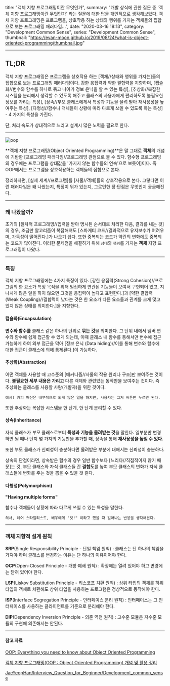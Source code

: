 title: "객체 지향 프로그래밍이란 무엇인가",
summary: "개발 상식에 관한 질문 중 '객체 지향 프로그래밍이란 무엇인가' 라는 질문에 대한 답을 개인적으로 생각해보았다. 객체 지향 프로그래밍은 프로그램을, 상호작용 하는 상태와 행위를 가지는 객체들의 집합으로 보는 프로그래밍 패러다임...",
date: "2020-03-16 18:13",
category: "Development Common Sense",
series: "Development Common Sense",
thumbnail: "https://evan-moon.github.io/2019/08/24/what-is-object-oriented-programming/thumbnail.jpg"

---

## TL;DR

객체 지향 프로그래밍은 프로그램을 상호작용 하는 [객체//상태와 행위를 가지는]들의 집합으로 보는 프로그래밍 패러다임이다. 강한 응집력과 약한 결합력을 지향하며, [캡슐화//변수와 함수를 하나로 묶고 나아가 정보 은닉을 할 수 있는 특성], [추상화//복잡한 시스템을 분리해서 생각할 수 있도록 해주고 클래스의 사용자에게 편리하도록 불필요한 정보를 가리는 특성], [상속//부모 클래스에게서 특성과 기능을 물려 받아 재사용성을 높여주는 특성], [다형성//함수나 객체들이 상황에 따라 다르게 쓰일 수 있도록 하는 특성] - 4 가지의 특성을 가진다.

단, 처리 속도가 상대적으로 느리고 설계시 많은 노력을 필요로 한다.

---

![oop](https://evan-moon.github.io/2019/08/24/what-is-object-oriented-programming/thumbnail.jpg)

**객체 지향 프로그래밍(Object Oriented Programming)**은 말 그대로 **객체**의 개념에 기반한 [프로그래밍 패러다임//프로그래밍 관점으로 볼 수 있다. 함수형 프로그래밍의 경우에는 프로그램을 상태값을 '가지지 않는 함수들의 연속'으로 보듯이]이다. 즉 OOP에서는 프로그램을 상호작용하는 객체들의 집합으로 본다.

정리하자면, [실제 세계//프로그램]를 [사물//객체]들의 상호작용으로 본다. 그렇다면 이런 패러다임은 왜 나왔는지, 특징이 뭐가 있는지, 그로인한 장·단점은 무엇인지 궁금해진다.

---

### 왜 나왔을까?

초기의 [절차적 프로그래밍//입력을 받아 명시된 순서대로 처리한 다음, 결과를 내는 것]의 경우, 조금만 알고리즘이 복잡해져도 [스파게티 코드//결과적으로 유지보수가 어려우며, 가독성이 떨어진다.]가 나오기 쉽다. 또한 중복되는 코드가 약간의 변화에도 중복되는 코드가 많아진다. 이러한 문제점을 해결하기 위해 `상태`와 `행위`를 가지는 **객체** 지향 프로그래밍이 나왔다.

---

### 특징

객체 지향 프로그래밍에는 4가지 특징이 있다. [강한 응집력(Strong Cohesion)//프로그램의 한 요소가 특정 목적을 위해 밀접하게 연관된 기능들이 모여서 구현되어 있고, 지나치게 많은 일을 하지 않으면 그것을 응집력이 높다고 표현한다.]과 [약한 결합력(Weak Coupling)//결합력이 낮다는 것은 한 요소가 다른 요소들과 관계를 크게 맺고 있지 않은 상태를 의미한다.]을 지향한다.

#### 캡슐화(Encapsulation)

**변수와 함수를** 클래스 같은 하나의 단위로 **묶는 것**을 의미한다. 그 단위 내에서 멤버 변수와 함수에 쉽게 접근할 수 있게 되는데, 이때 클래스 내 함수를 통해서만 변수에 접근 가능하게 하여 외부 접근을 막아 [정보 은닉 (Data hiding)//이를 통해 변수와 함수에 대한 접근이 클래스에 의해 통제된다.]이 가능하다.

#### 추상화(Abstraction)

어떤 객체를 사용할 때 고수준의 [메커니즘//사물의 작용 원리나 구조]만 보여주는 것이다. **불필요한 세부 내용은 가리고** 다른 객체와 관련있는 동작만을 보여주는 것이다. 즉 추상화는 클래스를 사용할 사람(개발자)을 위한 것이다.

`예시) 커피 머신은 내부적으로 되게 많은 일을 하지만, 사용자는 그저 버튼만 누르면 된다.`

또한 추상화는 복잡한 시스템을 한 단계, 한 단계 분리할 수 있다.

#### 상속(Inheritance)

자식 클래스가 부모 클래스로부터 **특성과 기능을 물려받는 것**을 말한다. 일부분만 변경하면 될 때나 단지 몇 가지의 기능만을 추가할 때, 상속을 통해 **재사용성을 높일 수 있다.**

또한 부모 클래스가 신뢰성이 충분하다면 물려받은 부분에 대해서는 신뢰성이 충분하다.

상속의 단점이라면, 상속받은 함수의 경우 일반 함수보다 [느리다//직접적이지 않기 때문]는 것, 부모 클래스와 자식 클래스들 간 **결합도**를 높여 부모 클래스의 변화가 자식 클래스들에 변화를 주는 것을 뽑을 수 있을 것 같다.

#### 다형성(Polymorphism)

**"Having multiple forms"**

함수나 객체들이 상황에 따라 다르게 쓰일 수 있는 특성을 말한다.

`의사, 헤어 스타일리스트, 배우에게 "컷!" 이라고 했을 때 일어나는 반응을 생각해본다.`

---

### 객체 지향적 설계 원칙

**SRP**(Single Responsibility Principle - 단일 책임 원칙) : 클래스는 단 하나의 책임을 가져야 하며 클래스를 변경하는 이유는 단 하나의 이유이어야 한다.

**OCP**(Open-Closed Principle - 개방·폐쇄 원칙) : 확장에는 열려 있어야 하고 변경에는 닫혀 있어야 한다.

**LSP**(Liskov Substitution Principle - 리스코프 치환 원칙) : 상위 타입의 객체를 하위 타입의 객체로 치환해도 상위 타입을 사용하는 프로그램은 정상적으로 동작해야 한다.

**ISP**(Interface Segregation Principle - 인터페이스 분리 원칙) : 인터페이스는 그 인터페이스를 사용하는 클라이언트를 기준으로 분리해야 한다.

**DIP**(Dependency Inversion Principle - 의존 역전 원칙) : 고수준 모듈은 저수준 모듈의 구현에 의존해서는 안된다.

---

#### 참고 자료

[OOP: Everything you need to know about Object Oriented Programming](https://medium.com/from-the-scratch/oop-everything-you-need-to-know-about-object-oriented-programming-aee3c18e281b)

[객체 지향 프로그래밍(OOP : Object Oriented Programming) 개념 및 활용 정리](https://velog.io/@cyranocoding/%EA%B0%9D%EC%B2%B4-%EC%A7%80%ED%96%A5-%ED%94%84%EB%A1%9C%EA%B7%B8%EB%9E%98%EB%B0%8DOOP-Object-Oriented-Programming-%EA%B0%9C%EB%85%90-%EB%B0%8F-%ED%99%9C%EC%9A%A9-%EC%A0%95%EB%A6%AC-igjyooyc6c#%EA%B0%9D%EC%B2%B4-%EC%A7%80%ED%96%A5-%ED%94%84%EB%A1%9C%EA%B7%B8%EB%9E%98%EB%B0%8Doop%EC%9D%B4%EB%9E%80)

[JaeYeopHan/Interview_Question_for_Beginner/Development_common_sense](https://github.com/JaeYeopHan/Interview_Question_for_Beginner/tree/master/Development_common_sense)
